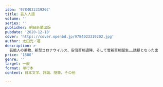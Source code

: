 ```yaml
---
isbn: '9784023319202'
title: 芸人人語
volume: ''
series: ''
publisher: 朝日新聞出版
pubdate: '2020-12-18'
cover: 'https://cover.openbd.jp/9784023319202.jpg'
author: 太田光／著
description: >-
  芸能人の薬物、新型コロナウイルス、安倍首相退陣、そして菅新首相誕生……話題となった出来事を取り上げながら、「言葉」「表現」「テレビ」について考える。世の中のあらゆる事象は、すべてつながっている。朝日新聞「天声人語」よりも深くて鋭い渾身の作。
price: '1500'
genre: ''
target: 一般
format: 単行本
content: 日本文学、評論、随筆、その他

---
```

